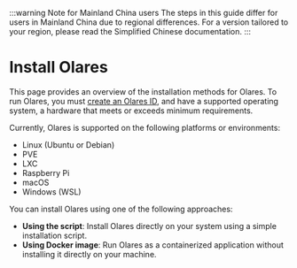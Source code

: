 :::warning Note for Mainland China users
The steps in this guide differ for users in Mainland China due to regional differences. For a version tailored to your region, please read the Simplified Chinese documentation.
:::
# Install Olares
This page provides an overview of the installation methods for Olares. To run Olares, you must [create an Olares ID](create-olares-id.md), and have a supported operating system, a hardware that meets or exceeds minimum requirements.

Currently, Olares is supported on the following platforms or environments:
- Linux (Ubuntu or Debian)
- PVE
- LXC
- Raspberry Pi
- macOS
- Windows (WSL)

You can install Olares using one of the following approaches:

- **Using the script**: Install Olares directly on your system using a simple installation script.
- **Using Docker image**: Run Olares as a containerized application without installing it directly on your machine.